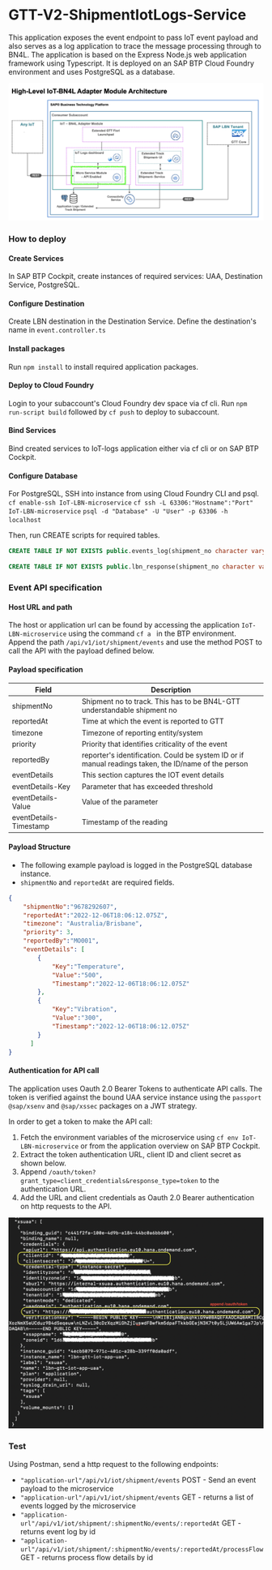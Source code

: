 # GTT-V2-ShipmentIotLogs-Service

This application exposes the event endpoint to pass IoT event payload and also serves as a log application to trace the message processing through to BN4L.
The application is based on the Express Node.js web application framework using Typescript. It is deployed on an SAP BTP Cloud Foundry environment and uses PostgreSQL as a database.

![](../Assets/BN4L_IOT_Logs_Ser.png)

### How to deploy
#### Create Services
In SAP BTP Cockpit, create instances of required services: UAA, Destination Service, PostgreSQL.


#### Configure Destination
Create LBN destination in the Destination Service. Define the destination's name in `event.controller.ts`
#### Install packages
Run `npm install` to install required application packages.
#### Deploy to Cloud Foundry
Login to your subaccount's Cloud Foundry dev space via cf cli.
Run `npm run-script build` followed by `cf push` to deploy to subaccount.
#### Bind Services
Bind created services to IoT-logs application either via cf cli or on SAP BTP Cockpit.
#### Configure Database
For PostgreSQL, SSH into instance from using Cloud Foundry CLI and psql.
`cf enable-ssh IoT-LBN-microservice`
`cf ssh -L 63306:"Hostname":"Port" IoT-LBN-microservice`
`psql -d "Database" -U "User" -p 63306 -h localhost`

Then, run CREATE scripts for required tables.

``` sql
CREATE TABLE IF NOT EXISTS public.events_log(shipment_no character varying(100),reported_at timestamp with time zone,timezone character varying(50),reported_by character varying(30),priority smallint,event_body json,lbn_payload json,lbn_status character varying(30),updated_at timestamp with time zone,CONSTRAINT events_log_pkey PRIMARY KEY (shipment_no, reported_at));
```
``` sql
CREATE TABLE IF NOT EXISTS public.lbn_response(shipment_no character varying(100),reported_at timestamp with time zone,response_at timestamp with time zone,error_body character varying(100),status character varying(30),CONSTRAINT lbn_response_pkey PRIMARY KEY (shipment_no, reported_at));
```
### Event API specification

#### Host URL and path
The host or application url can be found by accessing the application ```IoT-LBN-microservice``` using the command ```cf a ``` in the BTP environment.
Append the path `/api/v1/iot/shipment/events` and use the method POST to call the API with the payload defined below.

#### Payload specification

| Field | Description |
| --- | --- |
| shipmentNo | Shipment no to track. This has to be BN4L-GTT understandable shipment no |
| reportedAt | Time at which the event is reported to GTT |
| timezone | Timezone of reporting entity/system |
| priority | Priority that identifies criticality of the event |
| reportedBy | reporter's identification. Could be system ID or if manual readings taken, the ID/name of the person |
| eventDetails | This section captures the IOT event details |
| eventDetails-Key | Parameter that has exceeded threshold |
| eventDetails-Value | Value of the parameter |
| eventDetails-Timestamp | Timestamp of the reading |

#### Payload Structure
- The following example payload is logged in the PostgreSQL database instance.
- `shipmentNo` and `reportedAt` are required fields.
``` json
{
    "shipmentNo":"9678292607",
    "reportedAt":"2022-12-06T18:06:12.075Z",
    "timezone": "Australia/Brisbane",
    "priority": 3,
    "reportedBy":"MO001",
    "eventDetails": [
        {
            "Key":"Temperature",
            "Value":"500",
            "Timestamp":"2022-12-06T18:06:12.075Z"
        },
        {
            "Key":"Vibration",
            "Value":"300",
            "Timestamp":"2022-12-06T18:06:12.075Z"
        }
      ]
}
```
#### Authentication for API call
The application uses Oauth 2.0 Bearer Tokens to authenticate API calls. The token is verified against the bound UAA service instance using the `passport` `@sap/xsenv` and `@sap/xssec` packages on a JWT strategy.

In order to get a token to make the API call: 
1. Fetch the environment variables of the microservice using `cf env IoT-LBN-microservice` or from the application overview on SAP BTP Cockpit.
2. Extract the token authentication URL, client ID and client secret as shown below.
3. Append `/oauth/token?grant_type=client_credentials&response_type=token` to the authentication URL.
4. Add the URL and client credentials as Oauth 2.0 Bearer authentication on http requests to the API.

![](../Assets/auth.png)

### Test
Using Postman, send a http request to the following endpoints:
- `"application-url"/api/v1/iot/shipment/events` POST - Send an event payload to the microservice
- `"application-url"/api/v1/iot/shipment/events` GET - returns a list of events logged by the microservice
- `"application-url"/api/v1/iot/shipment/:shipmentNo/events/:reportedAt` GET - returns event log by id
- `"application-url"/api/v1/iot/shipment/:shipmentNo/events/:reportedAt/processFlow` GET - returns process flow details by id
